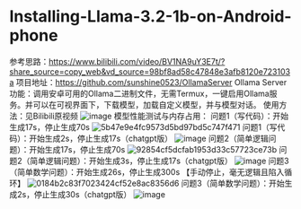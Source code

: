 # Installing-Llama-3.2-1b-on-Android-phone
参考思路：https://www.bilibili.com/video/BV1NA9uY3E7t/?share_source=copy_web&vd_source=98bf8ad58c47848e3afb8120e723103a
项目地址：https://github.com/sunshine0523/OllamaServer
Ollama Server功能：调用安卓可用的Ollama二进制文件，无需Termux，一键启用Ollama服务。并可以在可视界面下，下载模型，加载自定义模型，并与模型对话。
使用方法：见Bilibili原视频
![image](https://github.com/user-attachments/assets/4c472570-faf7-4617-a5a5-7b588d4679d9)
模型性能测试与内存占用：
问题1（写代码）：开始生成17s，停止生成70s
![5b47e9e4fc9573d5bd97bd5c747f471](https://github.com/user-attachments/assets/03eefea5-524b-49e6-ae38-024073603ab3)
问题1（写代码）：开始生成2s，停止生成17s（chatgpt版）
![image](https://github.com/user-attachments/assets/c60fc47d-92a1-4621-a441-9a3c03af75b9)
问题2（简单逻辑问题）：开始生成17s，停止生成70s
![92854cf5dcfab1953d33c57723ce73b](https://github.com/user-attachments/assets/30e4a245-8594-4815-955d-a27c315f43ce)
问题2（简单逻辑问题）：开始生成3s，停止生成17s（chatgpt版）
![image](https://github.com/user-attachments/assets/63ebb1e6-93d2-4db4-aee7-ae8b9ebf69c6)
问题3（简单数学问题）：开始生成26s，停止生成300s 【手动停止，毫无逻辑且陷入循环】
![0184b2c83f7023424cf52e8ac8356d6](https://github.com/user-attachments/assets/352833af-3fb1-4b55-bc9b-f206ec7c50a8)
问题3（简单数学问题）：开始生成2s，停止生成30s（chatgpt版）
![image](https://github.com/user-attachments/assets/ed22cca3-7e8f-4fbd-b07d-71b999f8271b)
